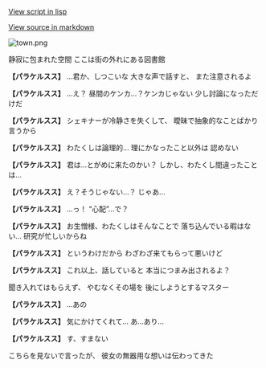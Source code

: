 [View script in lisp](../scripts/10131201.txt)

[View source in markdown](10131201.md)

![town.png](../images/backgrounds/town.png)

静寂に包まれた空間
ここは街の外れにある図書館

**【パラケルスス】**
…君か、しつこいな
大きな声で話すと、
また注意されるよ

**【パラケルスス】**
…え？
昼間のケンカ…？ケンカじゃない
少し討論になっただけだ

**【パラケルスス】**
シェキナーが冷静さを失くして、
曖昧で抽象的なことばかり言うから

**【パラケルスス】**
わたくしは論理的…
理にかなったこと以外は
認めない

**【パラケルスス】**
君は…とがめに来たのかい？
しかし、わたくし間違ったことは…

**【パラケルスス】**
え？そうじゃない…？
じゃあ…

**【パラケルスス】**
…っ！
“心配”…で？

**【パラケルスス】**
お生憎様、わたくしはそんなことで
落ち込んでいる暇はない…
研究が忙しいからね

**【パラケルスス】**
というわけだから
わざわざ来てもらって悪いけど

**【パラケルスス】**
これ以上、話していると
本当につまみ出されるよ？

聞き入れてはもらえず、
やむなくその場を
後にしようとするマスター

**【パラケルスス】**
…あの

**【パラケルスス】**
気にかけてくれて…
あ…あり…

**【パラケルスス】**
す、すまない

こちらを見ないで言ったが、
彼女の無器用な想いは伝わってきた